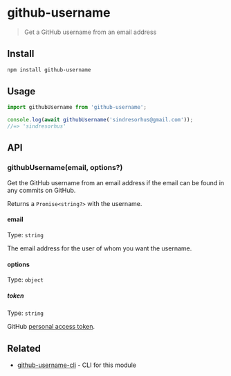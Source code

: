# github-username

> Get a GitHub username from an email address

## Install

```sh
npm install github-username
```

## Usage

```js
import githubUsername from 'github-username';

console.log(await githubUsername('sindresorhus@gmail.com'));
//=> 'sindresorhus'
```

## API

### githubUsername(email, options?)

Get the GitHub username from an email address if the email can be found in any commits on GitHub.

Returns a `Promise<string?>` with the username.

#### email

Type: `string`

The email address for the user of whom you want the username.

#### options

Type: `object`

##### token

Type: `string`

GitHub [personal access token](https://github.com/settings/tokens/new).

## Related

- [github-username-cli](https://github.com/sindresorhus/github-username-cli) - CLI for this module
